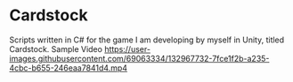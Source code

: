 # Cardstock
Scripts written in C# for the game I am developing by myself in Unity, titled Cardstock.
Sample Video
https://user-images.githubusercontent.com/69063334/132967732-7fce1f2b-a235-4cbc-b655-246eaa7841d4.mp4
